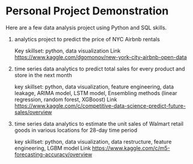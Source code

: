 # Personal Project Demonstration
Here are a few data analysis project using Python and SQL skills. 

1. analytics project to predict the price of NYC Airbnb rentals

    Key skillset: python, data visualization
  	Link https://www.kaggle.com/dgomonov/new-york-city-airbnb-open-data

2. time series data analytics to predict total sales for every product and store in the next month
    
    key skillset: python, data visualization, feature engineering, data leakage, ARIMA model, LSTM model, Ensembling methods (linear regression, random forest, XGBoost)
  	Link https://www.kaggle.com/c/competitive-data-science-predict-future-sales/overview

3. time series data analytics to estimate the unit sales of Walmart retail goods in various locations for 28-day time period
    
    key skillset: python, data visualization, data restructure, feature engineering, LGBM model
  	Link https://www.kaggle.com/c/m5-forecasting-accuracy/overview


